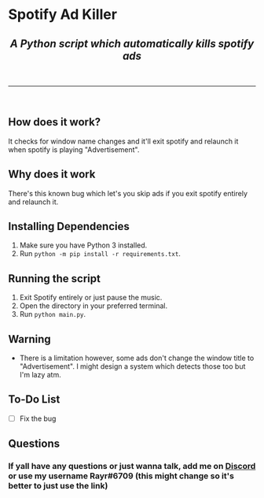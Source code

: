 # Spotify Ad Killer

### <h2 align="center"> <i> <b> A Python script which automatically kills spotify ads</b> </i> </h2>

<br>
<hr>
<br>

## How does it work?
It checks for window name changes and it'll exit spotify and relaunch it when spotify is playing "Advertisement".

## Why does it work
There's this known bug which let's you skip ads if you exit spotify entirely and relaunch it.

## Installing Dependencies 
1. Make sure you have Python 3 installed.
2. Run `python -m pip install -r requirements.txt`.

## Running the script
1. Exit Spotify entirely or just pause the music.
2. Open the directory in your preferred terminal.
3. Run `python main.py`.

## Warning
* There is a limitation however, some ads don't change the window title to "Advertisement". I might design a system which detects those too but I'm lazy atm.

## To-Do List
- [ ] Fix the bug

## Questions
### If yall have any questions or just wanna talk, add me on [Discord](https://rayr.ml/LinkInBio) or use my username Rayr#6709 (this might change so it's better to just use the link)
